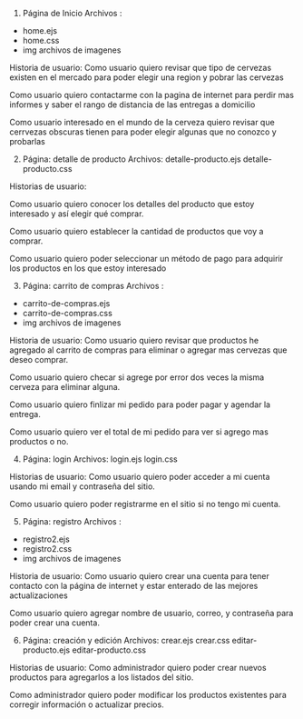 1. Página de Inicio
Archivos :
- home.ejs
- home.css
- img archivos de imagenes

Historia de usuario:
Como usuario quiero revisar que tipo de cervezas existen en el mercado para poder elegir una region y pobrar las cervezas

Como usuario quiero contactarme con la pagina de internet para perdir mas informes y saber el rango de distancia de las entregas a domicilio

Como usuario interesado en el mundo de la cerveza quiero revisar que cerrvezas obscuras tienen para poder elegir algunas que no conozco y probarlas

2. Página: detalle de producto 
Archivos:
detalle-producto.ejs
detalle-producto.css

Historias de usuario:

Como usuario quiero conocer los detalles del producto que estoy interesado y así elegir qué comprar.

Como usuario quiero establecer la cantidad de productos que voy a comprar.

Como usuario quiero poder seleccionar un método de pago para adquirir los productos en los que estoy interesado

3. Página: carrito de compras
Archivos :
- carrito-de-compras.ejs
- carrito-de-compras.css
- img archivos de imagenes

Historia de usuario:
Como usuario quiero revisar que productos he agregado al carrito de compras para eliminar o agregar mas cervezas que deseo comprar.

Como usuario quiero checar si agrege por error dos veces la misma cerveza para eliminar alguna.

Como usuario quiero finlizar mi pedido para poder pagar y agendar la entrega.

Como usuario quiero ver el total de mi pedido para ver si agrego mas productos o no.

4. Página: login
Archivos:
login.ejs
login.css

Historias de usuario:
Como usuario quiero poder acceder a mi cuenta usando mi email y contraseña del sitio.

Como usuario quiero poder registrarme en el sitio si no tengo mi cuenta.

5. Página: registro
Archivos :
- registro2.ejs
- registro2.css
- img archivos de imagenes

Historia de usuario:
Como usuario quiero crear una cuenta para tener contacto con la página de internet y estar enterado de las mejores actualizaciones

Como usuario quiero agregar nombre de usuario, correo, y contraseña para poder crear una cuenta.

6. Página: creación y edición
Archivos:
crear.ejs
crear.css
editar-producto.ejs
editar-producto.css

Historias de usuario:
Como administrador quiero poder crear nuevos productos para agregarlos a los listados del sitio.

Como administrador quiero poder modificar los productos existentes para corregir información o actualizar precios.